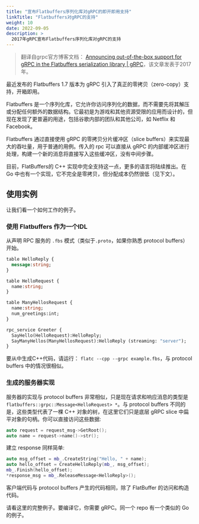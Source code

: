 ```yaml
---
title: "宣布Flatbuffers序列化库对gRPC的即开即用支持"
linkTitle: "Flatbuffers对gRPC的支持"
weight: 10
date: 2022-09-05
description: >
  2017年gRPC宣布Flatbuffers序列化库对gRPC的支持
---
```




> 翻译自grpc官方博客文档： [Announcing out-of-the-box support for gRPC in the Flatbuffers serialization library | gRPC](https://grpc.io/blog/grpc-flatbuffers/)，该文章发表于2017年。



最近发布的 Flatbuffers 1.7 版本为 gRPC 引入了真正的零拷贝（zero-copy）支持，开箱即用。

Flatbuffers 是一个序列化库，它允许你访问序列化的数据，而不需要先将其解压或分配任何额外的数据结构。它最初是为游戏和其他资源受限的应用而设计的，但现在发现了更普遍的用途，包括谷歌内部的团队和其他公司，如 Netflix 和 Facebook。

Flatbuffers 通过直接使用 gRPC 的零拷贝分片缓冲区（slice buffers）来实现最大的吞吐量，用于普通的用例。传入的 rpc 可以直接从 gRPC 的内部缓冲区进行处理，构建一个新的消息将直接写入这些缓冲区，没有中间步骤。

目前，FlatBuffers的 C++ 实现中完全支持这一点，更多的语言将陆续推出。在 Go 中也有一个实现，它不完全是零拷贝，但分配成本仍然很低（见下文）。

## 使用实例

让我们看一个如何工作的例子。

### 使用 Flatbuffers 作为一个IDL

从声明 RPC 服务的 `.fbs` 模式（类似于`.proto`，如果你熟悉 protocol buffers）开始。

```protobuf
table HelloReply {
  message:string;
}

table HelloRequest {
  name:string;
}

table ManyHellosRequest {
  name:string;
  num_greetings:int;
}

rpc_service Greeter {
  SayHello(HelloRequest):HelloReply;
  SayManyHellos(ManyHellosRequest):HelloReply (streaming: "server");
}
```

要从中生成C++代码，请运行： `flatc --cpp --grpc example.fbs`，与 protocol buffers 中的情况很相似。

### 生成的服务器实现

服务器的实现与 protocol buffers  非常相似，只是现在请求和响应消息的类型是 `flatbuffers::grpc::Message<HelloRequest> *`。与 protocol buffers  不同的是，这些类型代表了一棵 C++ 对象的树，在这里它们只是底层 gRPC slice 中扁平对象的句柄。你可以直接访问这些数据:

```c++
auto request = request_msg->GetRoot();
auto name = request->name()->str();
```

建立 response 同样简单:

```c++
auto msg_offset = mb_.CreateString("Hello, " + name);
auto hello_offset = CreateHelloReply(mb_, msg_offset);
mb_.Finish(hello_offset);
*response_msg = mb_.ReleaseMessage<HelloReply>();
```

客户端代码与  protocol buffers  产生的代码相同，除了 FlatBuffer 的访问和构造代码。

请看这里的完整例子。要编译它，你需要 gRPC。同一个 repo 有一个类似的 Go 的例子。





